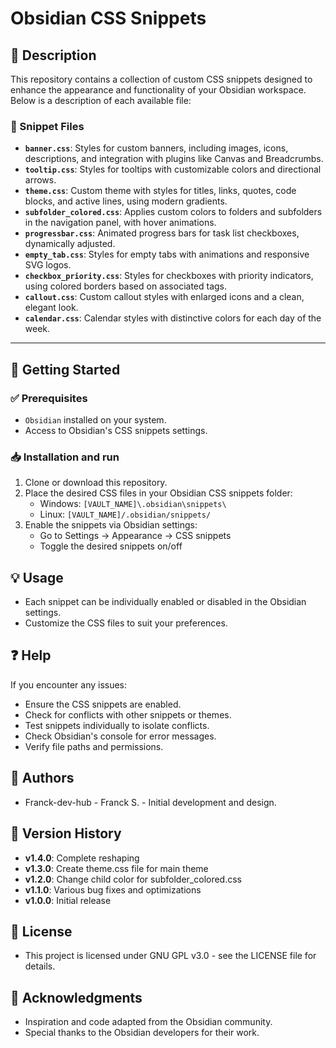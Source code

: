 # Obsidian CSS Snippets
## 📌 Description
This repository contains a collection of custom CSS snippets designed to enhance the appearance and functionality of your Obsidian workspace. Below is a description of each available file:

### 📁 Snippet Files
- **`banner.css`**: Styles for custom banners, including images, icons, descriptions, and integration with plugins like Canvas and Breadcrumbs.
- **`tooltip.css`**: Styles for tooltips with customizable colors and directional arrows.
- **`theme.css`**: Custom theme with styles for titles, links, quotes, code blocks, and active lines, using modern gradients.
- **`subfolder_colored.css`**: Applies custom colors to folders and subfolders in the navigation panel, with hover animations.
- **`progressbar.css`**: Animated progress bars for task list checkboxes, dynamically adjusted.
- **`empty_tab.css`**: Styles for empty tabs with animations and responsive SVG logos.
- **`checkbox_priority.css`**: Styles for checkboxes with priority indicators, using colored borders based on associated tags.
- **`callout.css`**: Custom callout styles with enlarged icons and a clean, elegant look.
- **`calendar.css`**: Calendar styles with distinctive colors for each day of the week.

---

## 🚀 Getting Started
### ✅ Prerequisites
- `Obsidian` installed on your system.
- Access to Obsidian's CSS snippets settings.

### 📥 Installation and run
1. Clone or download this repository.
2. Place the desired CSS files in your Obsidian CSS snippets folder:
   - Windows: `[VAULT_NAME]\.obsidian\snippets\`
   - Linux: `[VAULT_NAME]/.obsidian/snippets/`
3. Enable the snippets via Obsidian settings:
   - Go to Settings → Appearance → CSS snippets
   - Toggle the desired snippets on/off

## 💡 Usage
- Each snippet can be individually enabled or disabled in the Obsidian settings.
- Customize the CSS files to suit your preferences.

## ❓ Help
If you encounter any issues:
- Ensure the CSS snippets are enabled.
- Check for conflicts with other snippets or themes.
- Test snippets individually to isolate conflicts.
- Check Obsidian's console for error messages.
- Verify file paths and permissions.

## 👥 Authors
- Franck-dev-hub - Franck S. - Initial development and design.

## 📝 Version History
* **v1.4.0**: Complete reshaping
* **v1.3.0**: Create theme.css file for main theme
* **v1.2.0**: Change child color for subfolder_colored.css
* **v1.1.0**: Various bug fixes and optimizations
* **v1.0.0**: Initial release

## 📜 License
- This project is licensed under GNU GPL v3.0 - see the LICENSE file for details.

## 💖 Acknowledgments
- Inspiration and code adapted from the Obsidian community.
- Special thanks to the Obsidian developers for their work.